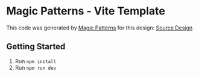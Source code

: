 # Magic Patterns - Vite Template

This code was generated by [Magic Patterns](https://magicpatterns.com) for this design: [Source Design](https://magicpatterns.com/c/bgxx5kc3xdkk1f3umn5umd)

## Getting Started

1. Run `npm install`
2. Run `npm run dev`
